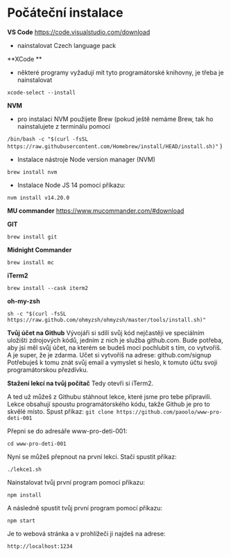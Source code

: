 # Počáteční instalace

**VS Code**
https://code.visualstudio.com/download
+ nainstalovat Czech language pack

**XCode **
- některé programy vyžadují mít tyto programátorské knihovny, je třeba je nainstalovat

``xcode-select --install``

**NVM**
- pro instalaci NVM použijete Brew (pokud ještě nemáme Brew, tak ho nainstalujete z terminálu pomocí 

``/bin/bash -c "$(curl -fsSL https://raw.githubusercontent.com/Homebrew/install/HEAD/install.sh)"`` )
- Instalace nástroje Node version manager (NVM) 

``brew install nvm``
- Instalace Node JS 14 pomocí příkazu: 

``nvm install v14.20.0``
 
**MU commander**
https://www.mucommander.com/#download

**GIT**

``brew install git``

**Midnight Commander**

``brew install mc``

**iTerm2**

``brew install --cask iterm2``

**oh-my-zsh**

``sh -c "$(curl -fsSL https://raw.github.com/ohmyzsh/ohmyzsh/master/tools/install.sh)"``

**Tvůj účet na Github**
Vývojáři si sdílí svůj kód nejčastěji ve speciálním uložišti zdrojových kódů, jedním z nich je služba github.com. Bude potřeba, aby jsi měl svůj účet, na kterém se budeš moci pochlubit s tím, co vytvoříš. A je super, že je zdarma. Učet si vytvoříš na adrese:
github.com/signup Potřebuješ k tomu znát svůj email a vymyslet si heslo, k tomuto účtu svoji programátorskou přezdívku.

**Stažení lekcí na tvůj počítač**
Tedy otevři si iTerm2.

A ted už můžeš z Githubu stáhnout lekce, které jsme pro tebe připravili. Lekce obsahují spoustu programátorského kódu, takže Github je pro to skvělé místo. Spust příkaz:
``git clone https://github.com/paoolo/www-pro-deti-001`` 

Přepni se do adresáře www-pro-deti-001:

``cd www-pro-deti-001`` 

Nyní se můžeš přepnout na první lekci. Stačí spustit příkaz:

``./lekce1.sh`` 

Nainstalovat tvůj první program pomocí příkazu:

``npm install``

A následně spustit tvůj první program pomocí příkazu:

``npm start``

Je to webová stránka a v prohlížeči ji najdeš na adrese:

``http://localhost:1234``